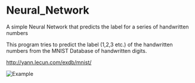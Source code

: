# Neural_Network
A simple Neural Network that predicts the label for a series of handwritten numbers

This program tries to predict the label (1,2,3 etc.) of the handwritten numbers from the MNIST Database of handwritten digits.

http://yann.lecun.com/exdb/mnist/

![Example](https://user-images.githubusercontent.com/89206466/146321907-ceb30dba-c67c-437f-b916-cd12f5545fac.png)
